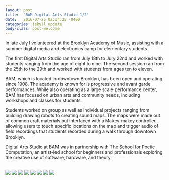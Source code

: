 ```yaml
---
layout: post
title:  "BAM Digital Arts Studio 1/2"
date:   2016-07-25 02:34:25 -0400
categories: jekyll update
body-class: post-welcome
---
```

In late July I volunteered at the Brooklyn Academy of Music, assisting with a summer digital media and electronics camp for elementary students.

The first Digital Arts Studio ran from July 18th to July 22nd and worked with students ranging from the age of eight to nine. The second session ran from the 25th to the 29th and worked with students from ages ten to eleven.

BAM, which is located in downtown Brooklyn, has been open and operating since 1908. The academy is known for is progressive and avant garde performances. While also operating as a large scale performance center, BAM has focused on urban arts and community needs, including workshops and classes for students.

Students worked on group as well as individual projects ranging from building drawing robots to creating sound maps. The maps were made out of common craft materials but interfaced with a Makey-makey controller, allowing users to touch specific locations on the map and trigger audio of field recordings that students recorded during a walk through downtown Brooklyn.

Digital Arts Studio at BAM was in partnership with The School for Poetic Computation, an artist-led school for beginners and professionals exploring the creative use of software, hardware, and theory.

<br>


<!-- In partnership with The School for Poetic Computation in collaboration with Molmol Kuo

Like paint or words, electronics and source code can be used as tools to create new works of art and poetry. This truly inventive workshop expands students’ understanding of the artistic process by demonstrating how electronics can be integrated into art. Activities include learning the basics of electricity, incorporate drawing and code, build a handmade computer, and create an audio landscape of the BAM neighborhood with noise and sound.

PARTICIPANTS WILL:
• Develop abstract reasoning skills
• Develop logical thinking and analytical research
• Understand the principles of code and abstraction -->

<img src="{{ site.baseurl }}/img/bam1.jpg">

<img src="{{ site.baseurl }}/img/bam2.jpg">

<img src="{{ site.baseurl }}/img/bam3.jpg">

<img src="{{ site.baseurl }}/img/bam4.jpg">

<img src="{{ site.baseurl }}/img/bam5.jpg">

<img src="{{ site.baseurl }}/img/bam6.jpg">

<img src="{{ site.baseurl }}/img/bam7.jpg">

<img src="{{ site.baseurl }}/img/bam8.jpg">


<!--
We went for a soundwalk.

Here is a map.

Here are some recordings that we made

IMAGES. -->
